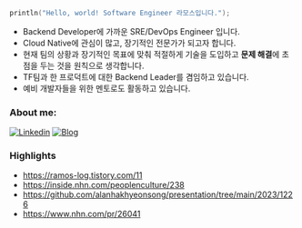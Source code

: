 ```kotlin
println("Hello, world! Software Engineer 라모스입니다.");
```

- Backend Developer에 가까운 SRE/DevOps Engineer 입니다.
- Cloud Native에 관심이 많고, 장기적인 전문가가 되고자 합니다.
- 현재 팀의 상황과 장기적인 목표에 맞춰 적절하게 기술을 도입하고 **문제 해결**에 초점을 두는 것을 원칙으로 생각합니다.
- TF팀과 한 프로덕트에 대한 Backend Leader를 겸임하고 있습니다.
- 예비 개발자들을 위한 멘토로도 활동하고 있습니다.

### About me:
[![Linkedin](https://img.shields.io/badge/Linkedin-000000?style=flat-square&logo=Linkedin&logoColor=white)](https://www.linkedin.com/in/hakhyeon-song-ramos)
[![Blog](https://img.shields.io/badge/Blog-000000?style=flat-square&logo=Tistory&logoColor=white)](https://ramos-log.tistory.com/)

### Highlights
- https://ramos-log.tistory.com/11
- https://inside.nhn.com/peoplenculture/238
- https://github.com/alanhakhyeonsong/presentation/tree/main/2023/1226
- https://www.nhn.com/pr/26041
